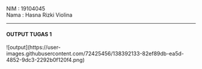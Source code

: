 
NIM  : 19104045<br>
Nama : Hasna Rizki Violina
<hr>
<h4>OUTPUT TUGAS 1</h4>
![output](https://user-images.githubusercontent.com/72425456/138392133-82ef89db-ea5d-4852-9dc3-2292b0f120f4.png)
